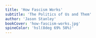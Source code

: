 ```yaml
---
title: 'How Fascism Works'
subtitle: 'The Politics of Us and Them'
author: 'Jason Stanley'
bookCover: 'how-fascism-works.jpg'
spineColor: 'hsl(8deg 69% 50%)'
---
```

